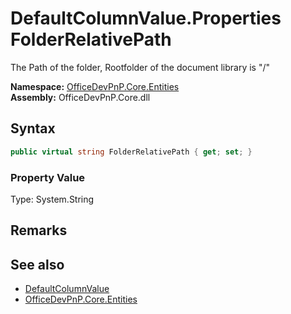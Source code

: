 # DefaultColumnValue.Properties FolderRelativePath
 The Path of the folder, Rootfolder of the document library is "/"   

**Namespace:** [OfficeDevPnP.Core.Entities](OfficeDevPnP.Core.Entities.md)  
**Assembly:** OfficeDevPnP.Core.dll  
## Syntax
```C#
public virtual string FolderRelativePath { get; set; }
```

### Property Value
Type: System.String  

## Remarks
  
## See also
- [DefaultColumnValue](OfficeDevPnP.Core.Entities.DefaultColumnValue.md) 
- [OfficeDevPnP.Core.Entities](OfficeDevPnP.Core.Entities.md) 
